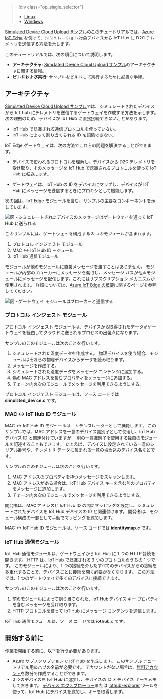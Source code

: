 > [!div class="op_single_selector"]
> * [Linux](../articles/iot-hub/iot-hub-linux-iot-edge-simulated-device.md)
> * [Windows](../articles/iot-hub/iot-hub-windows-iot-edge-simulated-device.md)

[Simulated Device Cloud Upload サンプル]のこのチュートリアルでは、[Azure IoT Edge][lnk-sdk] を使って、シミュレーション対象デバイスから IoT Hub に D2C テレメトリを送信する方法を示します。

このチュートリアルでは、次の項目について説明します。

* **アーキテクチャ**: [Simulated Device Cloud Upload サンプル]のアーキテクチャに関する情報。
* **ビルドおよび実行**: サンプルをビルドして実行するために必要な手順。

## <a name="architecture"></a>アーキテクチャ

[Simulated Device Cloud Upload サンプル]では、シミュレートされたデバイスから IoT hub にテレメトリを送信するゲートウェイを作成する方法を示します。 次の理由のため、デバイスが IoT Hub に直接接続できないことがあります。

* IoT Hub で認識される通信プロトコルを使っていない。
* IoT Hub によって割り当てられる ID を記憶できない。

IoT Edge ゲートウェイは、次の方法でこれらの問題を解決することができます。

* デバイスで使われるプロトコルを理解し、デバイスから D2C テレメトリを受け取り、そのメッセージを IoT Hub で認識されるプロトコルを使って IoT Hub に転送します。

* ゲートウェイは、IoT Hub の ID をデバイスにマップし、デバイスが IoT Hub にメッセージを送信するときにプロキシとして機能します。

次の図は、IoT Edge モジュールを含む、サンプルの主要なコンポーネントを示しています。

![図 - シミュレートされたデバイスのメッセージはゲートウェイを通って IoT Hub に送られる][1]

このサンプルには、ゲートウェイを構成する 3 つのモジュールが含まれます。
1. プロトコル インジェスト モジュール
1. MAC &lt;-&gt; IoT Hub ID モジュール
1. IoT Hub 通信モジュール

モジュールが他のモジュールに直接メッセージを渡すことはありません。 モジュールが内部のブローカーにメッセージを発行し、メッセージ バスが他のモジュールにメッセージを配信します。これにはサブスクリプション メカニズムが使用されます。 詳細については、[Azure IoT Edge の概要][lnk-gw-getstarted]に関するページを参照してください。

![図 - ゲートウェイ モジュールはブローカーと通信する][2]

### <a name="protocol-ingestion-module"></a>プロトコル インジェスト モジュール

プロトコル インジェスト モジュールは、デバイスから取得されたデータがゲートウェイを経由してクラウドに送られるプロセスの出発点になります。 

サンプルのこのモジュールは次のことを行います。

1. シミュレートされた温度データを作成する。 物理デバイスを使う場合、モジュールはそれらの物理デバイスからデータを読み取ります。
1. メッセージを作成する。
1. シミュレートされた温度データをメッセージ コンテンツに追加する。
1. 偽の MAC アドレスを含むプロパティをメッセージに追加する。
1. チェーン内の次のモジュールでメッセージを利用できるようにする。

プロトコル インジェスト モジュールは、ソース コードでは **simulated_device.c** です。

### <a name="mac-lt-gt-iot-hub-id-module"></a>MAC &lt;-&gt; IoT Hub ID モジュール

MAC &lt;-&gt; IoT Hub ID モジュールは、トランスレーターとして機能します。 このサンプルでは、MAC アドレスを一意のデバイス識別子として使用し、IoT Hub デバイス ID と関連付けていますが、 別の一意識別子を使用する独自のモジュールを記述することもできます。 たとえば、デバイスに設定されている一意のシリアル番号や、テレメトリ データに含まれる一意の埋め込みデバイス名などです。

サンプルのこのモジュールは次のことを行います。

1. MAC アドレスのプロパティを持つメッセージをスキャンします。
1. MAC アドレスがある場合は、IoT Hub デバイス キーを含む別のプロパティをメッセージに追加します。 
1. チェーン内の次のモジュールでメッセージを利用できるようにする。

開発者は、MAC アドレスと IoT Hub ID の間にマッピングを設定し、シミュレートされたデバイスを IoT Hub デバイスの ID と関連付けます。 開発者は、モジュール構成の一部として手動でマッピングを追加します。

MAC &lt;-&gt; IoT Hub ID モジュールは、ソース コードでは **identitymap.c** です。 

### <a name="iot-hub-communication-module"></a>IoT Hub 通信モジュール

IoT Hub 通信モジュールは、ゲートウェイから IoT Hub に 1 つの HTTP 接続を開きます。 HTTP は、IoT Hub で認識される 3 つのプロトコルのうちの 1 つです。 このモジュールにより、1 つの接続を介したすべてのデバイスからの接続を多重化することで、デバイスごとに接続を開く必要がなくなります。 この方法では、1 つのゲートウェイで多くのデバイスに接続できます。 

サンプルのこのモジュールは次のことを行います。

1. 前のモジュールによって割り当てられた、IoT Hub デバイス キー プロパティを含むメッセージを受け取ります。 
1. HTTP プロトコルを使って IoT Hub にメッセージ コンテンツを送信します。 

IoT Hub 通信モジュールは、ソース コードでは **iothub.c** です。

## <a name="before-you-get-started"></a>開始する前に

作業を開始する前に、以下を行う必要があります。

* Azure サブスクリプションで [IoT Hub を作成][lnk-create-hub]します。 このサンプル チュートリアル用のハブの名前が必要です。 アカウントがない場合は、[無料アカウント][lnk-free-trial]を数分で作成することができます。
* 2 つのデバイスを IoT Hub に追加し、デバイスの ID とデバイス キーをメモしておきます。 [デバイス エクスプローラー][lnk-device-explorer]または [iothub-explorer][lnk-iothub-explorer] ツールを使って、IoT Hub にデバイスを追加し、キーを取得します。


<!-- Images -->
[1]: media/iot-hub-iot-edge-simulated-selector/image1.png
[2]: media/iot-hub-iot-edge-simulated-selector/image2.png

<!-- Links -->
[Simulated Device Cloud Upload サンプル]: https://github.com/Azure/iot-edge/blob/master/samples/simulated_device_cloud_upload/README.md
[lnk-sdk]: https://github.com/Azure/iot-edge
[lnk-gw-getstarted]: ../articles/iot-hub/iot-hub-linux-iot-edge-get-started.md
[lnk-free-trial]: https://azure.microsoft.com/pricing/free-trial/
[lnk-device-explorer]: https://github.com/Azure/azure-iot-sdk-csharp/tree/master/tools/DeviceExplorer
[lnk-iothub-explorer]: https://github.com/Azure/iothub-explorer/blob/master/readme.md
[lnk-create-hub]: ../articles/iot-hub/iot-hub-create-through-portal.md
